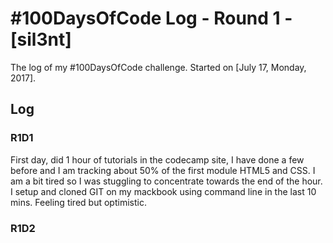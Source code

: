 # #100DaysOfCode Log - Round 1 - [sil3nt]

The log of my #100DaysOfCode challenge. Started on [July 17, Monday, 2017].

## Log

### R1D1 #####

First day, did 1 hour of tutorials in the codecamp site, I have done a few before and I am tracking about 50% of the first module HTML5 and CSS.
I am a bit tired so I was stuggling to concentrate towards the end of the hour. I setup and cloned GIT on my mackbook using command line in the last 10 mins. Feeling tired but optimistic.

### R1D2
